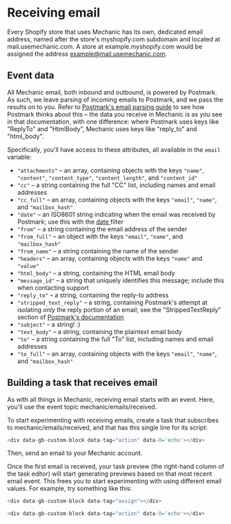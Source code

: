 # Receiving email

Every Shopify store that uses Mechanic has its own, dedicated email address, named after the store's myshopify.com subdomain and located at mail.usemechanic.com. A store at example.myshopify.com would be assigned the address example@mail.usemechanic.com.

## Event data

All Mechanic email, both inbound and outbound, is powered by Postmark. As such, we leave parsing of incoming emails to Postmark, and we pass the results on to you. Refer to [Postmark's email parsing guide](https://postmarkapp.com/developer/user-guide/inbound/parse-an-email) to see how Postmark thinks about this – the data you receive in Mechanic is as you see in that documentation, with one difference: where Postmark uses keys like "ReplyTo" and "HtmlBody", Mechanic uses keys like "reply\_to" and "html\_body".

Specifically, you'll have access to these attributes, all available in the `email` variable:

* `"attachments"` – an array, containing objects with the keys `"name"`, `"content"`, `"content_type"`, `"content_length"`, and `"content_id"`
* `"cc"` – a string containing the full "CC" list, including names and email addresses
* `"cc_full"` – an array, containing objects with the keys `"email"`, `"name"`, and `"mailbox_hash"`
* `"date"` – an ISO8601 string indicating when the email was received by Postmark; use this with the [date ](../liquid/filters/#date-parse\_date)filter
* `"from"` – a string containing the email address of the sender
* `"from_full"` – an object with the keys `"email"`, `"name"`, and `"mailbox_hash"`
* `"from_name"` – a string containing the name of the sender
* `"headers"` – an array, containing objects with the keys `"name"` and `"value"`
* `"html_body"` – a string, containing the HTML email body
* `"message_id"` – a string that uniquely identifies this message; include this when contacting support
* `"reply_to"` – a string, containing the reply-to address
* `"stripped_text_reply"` – a string, containing Postmark's attempt at isolating _only_ the reply portion of an email; see the "StrippedTextReply" section of [Postmark's documentation](https://postmarkapp.com/developer/user-guide/inbound/parse-an-email)
* `"subject"` – a string! :)
* `"text_body"` – a string, containing the plaintext email body
* `"to"` – a string containing the full "To" list, including names and email addresses
* `"to_full"` – an array, containing objects with the keys `"email"`, `"name"`, and `"mailbox_hash"`

## Building a task that receives email

As with all things in Mechanic, receiving email starts with an event. Here, you'll use the event topic mechanic/emails/received.

To start experimenting with receiving emails, create a task that subscribes to mechanic/emails/received, and that has this single line for its script:

```javascript
<div data-gb-custom-block data-tag="action" data-0='echo'></div>
```

Then, send an email to your Mechanic account.

Once the first email is received, your task preview (the right-hand column of the task editor) will start generating previews based on that most recent email event. This frees you to start experimenting with using different email values. For example, try something like this:

```javascript
<div data-gb-custom-block data-tag="assign"></div>

<div data-gb-custom-block data-tag="action" data-0='echo'></div>
```
